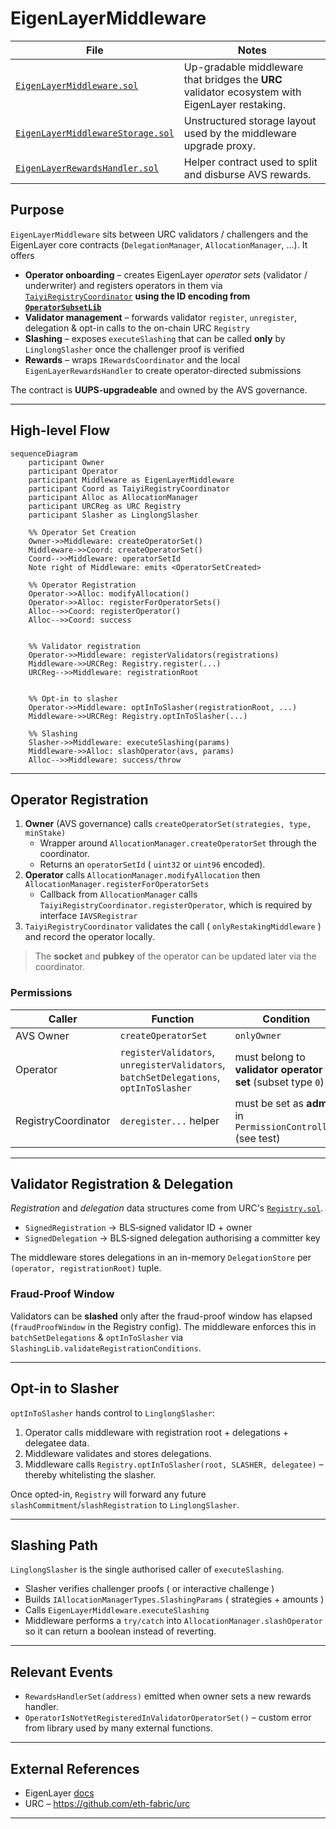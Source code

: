 # EigenLayerMiddleware

| File | Notes |
| ---- | ----- |
| [`EigenLayerMiddleware.sol`](../src/eigenlayer-avs/EigenLayerMiddleware.sol) | Up-gradable middleware that bridges the **URC** validator ecosystem with EigenLayer restaking. |
| [`EigenLayerMiddlewareStorage.sol`](../src/storage/EigenLayerMiddlewareStorage.sol) | Unstructured storage layout used by the middleware upgrade proxy. |
| [`EigenLayerRewardsHandler.sol`](../src/eigenlayer-avs/EigenLayerRewardsHandler.sol) | Helper contract used to split and disburse AVS rewards. |

## Purpose
`EigenLayerMiddleware` sits between URC validators / challengers and the EigenLayer core contracts (`DelegationManager`, `AllocationManager`, …). It offers

* **Operator onboarding** – creates EigenLayer _operator sets_ (validator / underwriter) and registers operators in them via [`TaiyiRegistryCoordinator`](TaiyiRegistryCoordinator.md) **using the ID encoding from [`OperatorSubsetLib`](OperatorSubsetLib.md)**
* **Validator management** – forwards validator `register`, `unregister`, delegation & opt-in calls to the on-chain URC `Registry`
* **Slashing** – exposes `executeSlashing` that can be called **only** by `LinglongSlasher` once the challenger proof is verified
* **Rewards** – wraps `IRewardsCoordinator` and the local `EigenLayerRewardsHandler` to create operator-directed submissions

The contract is **UUPS-upgradeable** and owned by the AVS governance.

---

## High-level Flow

```mermaid
sequenceDiagram
    participant Owner
    participant Operator
    participant Middleware as EigenLayerMiddleware
    participant Coord as TaiyiRegistryCoordinator
    participant Alloc as AllocationManager
    participant URCReg as URC Registry
    participant Slasher as LinglongSlasher

    %% Operator Set Creation
    Owner->>Middleware: createOperatorSet() 
    Middleware->>Coord: createOperatorSet()
    Coord-->>Middleware: operatorSetId
    Note right of Middleware: emits <OperatorSetCreated>

    %% Operator Registration
    Operator->>Alloc: modifyAllocation()
    Operator->>Alloc: registerForOperatorSets()
    Alloc-->>Coord: registerOperator()
    Alloc-->>Coord: success


    %% Validator registration
    Operator->>Middleware: registerValidators(registrations)
    Middleware->>URCReg: Registry.register(...)
    URCReg-->>Middleware: registrationRoot


    %% Opt-in to slasher
    Operator->>Middleware: optInToSlasher(registrationRoot, ...)
    Middleware->>URCReg: Registry.optInToSlasher(...)

    %% Slashing
    Slasher->>Middleware: executeSlashing(params)
    Middleware->>Alloc: slashOperator(avs, params)
    Alloc-->>Middleware: success/throw
```

---

## Operator Registration

1. **Owner** (AVS governance) calls `createOperatorSet(strategies, type, minStake)`
   * Wrapper around `AllocationManager.createOperatorSet` through the coordinator.
   * Returns an `operatorSetId` ( `uint32` or `uint96` encoded).
2. **Operator** calls `AllocationManager.modifyAllocation` then `AllocationManager.registerForOperatorSets`
   * Callback from `AllocationManager` calls `TaiyiRegistryCoordinator.registerOperator`, which is required by interface `IAVSRegistrar`
3. `TaiyiRegistryCoordinator` validates the call ( `onlyRestakingMiddleware` ) and record the operator locally.

> The **socket** and **pubkey** of the operator can be updated later via the coordinator.

### Permissions
| Caller | Function | Condition |
| ------ | -------- | --------- |
| AVS Owner | `createOperatorSet` | `onlyOwner` |
| Operator  | `registerValidators`, `unregisterValidators`, `batchSetDelegations`, `optInToSlasher` | must belong to **validator operator set** (subset type `0`) |
| RegistryCoordinator | `deregister...` helper | must be set as **admin** in `PermissionController` (see test) |

---

## Validator Registration & Delegation

*Registration* and *delegation* data structures come from URC's [`Registry.sol`](https://github.com/eth-fabric/urc/blob/5f18225c4d027b49084605129b7666a37ea13412/src/Registry.sol).

* `SignedRegistration` → BLS‐signed validator ID + owner
* `SignedDelegation` → BLS‐signed delegation authorising a committer key

The middleware stores delegations in an in-memory `DelegationStore` per `(operator, registrationRoot)` tuple.

### Fraud-Proof Window
Validators can be **slashed** only after the fraud-proof window has elapsed (`fraudProofWindow` in the Registry config). The middleware enforces this in `batchSetDelegations` & `optInToSlasher` via `SlashingLib.validateRegistrationConditions`.

---

## Opt-in to Slasher

`optInToSlasher` hands control to `LinglongSlasher`:

1. Operator calls middleware with registration root + delegations + delegatee data.
2. Middleware validates and stores delegations.
3. Middleware calls `Registry.optInToSlasher(root, SLASHER, delegatee)` – thereby whitelisting the slasher.

Once opted-in, `Registry` will forward any future `slashCommitment`/`slashRegistration` to `LinglongSlasher`.

---

## Slashing Path

`LinglongSlasher` is the single authorised caller of `executeSlashing`.

* Slasher verifies challenger proofs ( or interactive challenge )
* Builds `IAllocationManagerTypes.SlashingParams` ( strategies + amounts )
* Calls `EigenLayerMiddleware.executeSlashing`
* Middleware performs a `try/catch` into `AllocationManager.slashOperator` so it can return a boolean instead of reverting.

---

## Relevant Events
* `RewardsHandlerSet(address)` emitted when owner sets a new rewards handler.
* `OperatorIsNotYetRegisteredInValidatorOperatorSet()` – custom error from library used by many external functions.

---

## External References
* EigenLayer [docs](https://docs.eigenlayer.xyz/)
* URC – <https://github.com/eth-fabric/urc>

---
